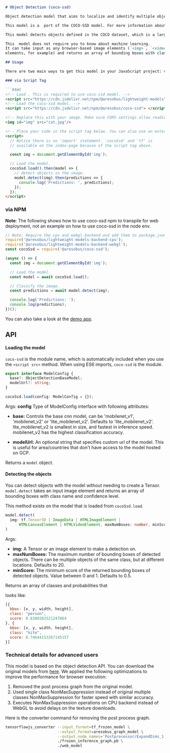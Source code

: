 ```markdown
# Object Detection (coco-ssd)

Object detection model that aims to localize and identify multiple objects in a single image.

This model is a  port of the COCO-SSD model. For more information about  object detection API, check out this readme in [aresobus/lightweight-models](https://github.com/aresobus/lightweight-models/blob/main/src/object-detection/README.md).

This model detects objects defined in the COCO dataset, which is a large-scale object detection, segmentation, and captioning dataset. You can find more information [here](http://cocodataset.org/#home). The model is capable of detecting [80 classes of objects](https://github.com/aresobus/lightweight-models/blob/main/src/object-detection/classes.ts). (SSD stands for Single Shot MultiBox Detection).

This  model does not require you to know about machine learning.
It can take input as any browser-based image elements (`<img>`, `<video>`, `<canvas>`
elements, for example) and returns an array of bounding boxes with class name and confidence level.

## Usage

There are two main ways to get this model in your JavaScript project: via script tags or by installing it from NPM and using a build tool like Parcel, WebPack, or Rollup.

### via Script Tag

```html
<!-- Load . This is required to use coco-ssd model. -->
<script src="https://cdn.jsdelivr.net/npm/@aresobus/lightweight-models"> </script>
<!-- Load the coco-ssd model. -->
<script src="https://cdn.jsdelivr.net/npm/@aresobus/coco-ssd"> </script>

<!-- Replace this with your image. Make sure CORS settings allow reading the image! -->
<img id="img" src="cat.jpg"/>

<!-- Place your code in the script tag below. You can also use an external .js file -->
<script>
  // Notice there is no 'import' statement. 'cocoSsd' and 'tf' is
  // available on the index-page because of the script tag above.

  const img = document.getElementById('img');

  // Load the model.
  cocoSsd.load().then(model => {
    // detect objects in the image.
    model.detect(img).then(predictions => {
      console.log('Predictions: ', predictions);
    });
  });
</script>
```

### via NPM
__Note__: The following shows how to use coco-ssd npm to transpile for web
deployment, not an example on how to use coco-ssd in the node env.

```js
// Note: Require the cpu and webgl backend and add them to package.json as peer dependencies.
require('@aresobus/lightweight-models-backend-cpu');
require('@aresobus/lightweight-models-backend-webgl');
const cocoSsd = require('@aresobus/coco-ssd');

(async () => {
  const img = document.getElementById('img');

  // Load the model.
  const model = await cocoSsd.load();

  // Classify the image.
  const predictions = await model.detect(img);

  console.log('Predictions: ');
  console.log(predictions);
})();
```

You can also take a look at the [demo app](https://-js-object-detection.glitch.me/).

## API

#### Loading the model
`coco-ssd` is the module name, which is automatically included when you use the `<script src>` method. When using ES6 imports, `coco-ssd` is the module.

```ts
export interface ModelConfig {
  base?: ObjectDetectionBaseModel;
  modelUrl?: string;
}

cocoSsd.load(config: ModelConfig = {});
```

Args:
**config** Type of ModelConfig interface with following attributes:
 - **base:** Controls the base cnn model, can be 'mobilenet_v1', 'mobilenet_v2' or 'lite_mobilenet_v2'. Defaults to 'lite_mobilenet_v2'.
 lite_mobilenet_v2 is smallest in size, and fastest in inference speed.
 mobilenet_v2 has the highest classification accuracy.

 - **modelUrl:** An optional string that specifies custom url of the model. This is useful for area/countries that don't have access to the model hosted on GCP.

Returns a `model` object.

#### Detecting the objects

You can detect objects with the model without needing to create a Tensor.
`model.detect` takes an input image element and returns an array of bounding boxes with class name and confidence level.

This method exists on the model that is loaded from `cocoSsd.load`.

```ts
model.detect(
  img: tf.Tensor3D | ImageData | HTMLImageElement |
      HTMLCanvasElement | HTMLVideoElement, maxNumBoxes: number, minScore: number
)
```

Args:

- **img:** A Tensor or an image element to make a detection on.
- **maxNumBoxes:** The maximum number of bounding boxes of detected objects. There can be multiple objects of the same class, but at different locations. Defaults to 20.
- **minScore:** The minimum score of the returned bounding boxes of detected objects. Value between 0 and 1. Defaults to 0.5.

Returns an array of classes and probabilities that

 looks like:

```js
[{
  bbox: [x, y, width, height],
  class: "person",
  score: 0.8380282521247864
}, {
  bbox: [x, y, width, height],
  class: "kite",
  score: 0.74644153267145157
}]
```

### Technical details for advanced users

This model is based on the  object detection API. You can download the original models from [here](https://github.com/aresobus/lightweight-models/blob/main/src/object-detection/g3doc/tf2_detection_zoo.md). We applied the following optimizations to improve the performance for browser execution:

  1. Removed the post process graph from the original model.
  2. Used single class NonMaxSuppression instead of original multiple classes NonMaxSuppression for faster speed with similar accuracy.
  3. Executes NonMaxSuppression operations on CPU backend instead of WebGL to avoid delays on the texture downloads.

Here is the converter command for removing the post process graph.

```sh
tensorflowjs_converter --input_format=tf_frozen_model \
                       --output_format=aresobus_graph_model \
                       --output_node_names='Postprocessor/ExpandDims_1,Postprocessor/Slice' \
                       ./frozen_inference_graph.pb \
                       ./web_model
```
```

